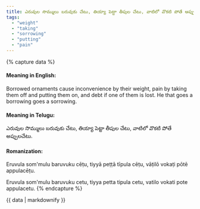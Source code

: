 ```yaml
---
title: ఎరువుల సొమ్ములు బరువుకు చేటు, తియ్యా పెట్టా తీపుల చేటు, వాటిలో వొకటి పోతే అప్పులచేటు.
tags:
  - "weight"
  - "taking"
  - "sorrowing"
  - "putting"
  - "pain"
---
```


{% capture data %}
#### Meaning in English:
Borrowed ornaments cause inconvenience by their weight, pain by taking them off and putting them on, and debt if one of them is lost.
He that goes a borrowing goes a sorrowing.

#### Meaning in Telugu:
ఎరువుల సొమ్ములు బరువుకు చేటు, తియ్యా పెట్టా తీపుల చేటు, వాటిలో వొకటి పోతే అప్పులచేటు.

#### Romanization:
Eruvula som'mulu baruvuku cēṭu, tiyyā peṭṭā tīpula cēṭu, vāṭilō vokaṭi pōtē appulacēṭu.

Eruvula som'mulu baruvuku cetu, tiyya petta tipula cetu, vatilo vokati pote appulacetu.
{% endcapture %}

{{ data | markdownify }}

